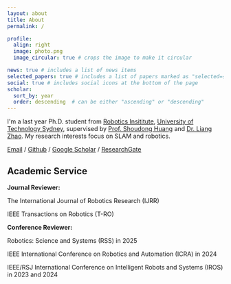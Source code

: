 ```yaml
---
layout: about
title: About
permalink: /

profile:
  align: right
  image: photo.png
  image_circular: true # crops the image to make it circular

news: true # includes a list of news items
selected_papers: true # includes a list of papers marked as "selected={true}"
social: true # includes social icons at the bottom of the page
scholar:
  sort_by: year
  order: descending  # can be either "ascending" or "descending"
---
```


I'm a last year Ph.D. student from [Robotics Insititute](https://www.uts.edu.au/research/robotics-institute), [University of Technology Sydney](https://www.uts.edu.au/), supervised by [Prof. Shoudong Huang](https://profiles.uts.edu.au/Shoudong.Huang/) and [Dr. Liang Zhao](https://profiles.uts.edu.au/Liang.Zhao/). My research interests focus on SLAM and robotics. 

[Email](mailto:Yingyu.Wang-1@student.uts.edu.au) / [Github](https://github.com/WANGYINGYU?tab=projects) / [Google Scholar](https://scholar.google.com/citations?user=LgeJ4P0AAAAJ&hl=en&authuser=1) / [ResearchGate](https://www.researchgate.net/profile/Yingyu-Wang-9)  

<h2>Academic Service</h2>

<b>Journal Reviewer:</b>

The International Journal of Robotics Research (IJRR) 

IEEE Transactions on Robotics (T-RO)  

<b>Conference Reviewer:</b>

Robotics: Science and Systems (RSS) in 2025

IEEE International Conference on Robotics and Automation (ICRA) in 2024 

IEEE/RSJ International Conference on Intelligent Robots and Systems (IROS) in 2023 and 2024
